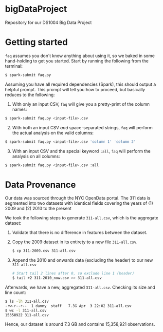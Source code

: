 # bigDataProject
Repository for our DS1004 Big Data Project

# Getting started
`faq` assumes you don't know anything about using it, so we baked in some hand-holding to get you started. Start by running the following from the terminal:

```bash
$ spark-submit faq.py
```

Assuming you have all required dependencies (Spark), this should output a helpful prompt. This prompt will tell you how to proceed, but basically reduces to the following:

1. With only an input CSV, `faq` will give you a pretty-print of the column names:

  ```bash
  $ spark-submit faq.py <input-file>.csv
  ```

2. With both an input CSV *and* space-separated strings, `faq` will perform the actual analysis on the valid columns:

  ```bash
  $ spark-submit faq.py <input-file>.csv 'column 1' 'column 2'
  ```

3. With an input CSV and the special keyword `:all`, `faq` will perform the analysis on all columns:

  ```bash
  $ spark-submit faq.py <input-file>.csv :all
  ```

# Data Provenance

Our data was sourced through the NYC OpenData portal. The 311 data is segmented into two datasets with identical fields covering the years of (1) 2009 and (2) 2010 to the present

We took the following steps to generate `311-all.csv`, which is the aggregate dataset:

1. Validate that there is no difference in features between the dataset.

2. Copy the 2009 dataset in its entirety to a new file `311-all.csv`.

	```bash
	$ cp 311-2009.csv 311-all.csv
	```
3. Append the 2010 and onwards data (excluding the header) to our new `311-all.csv`

	```bash
	# Start tail 2 lines after 0, so exclude line 1 (header)
	$ tail +2 311-2010_now.csv >> 311-all.csv
	```

Afterwards, we have a new, aggregated `311-all.csv`. Checking its size and line count:

```bash
$ ls -lh 311-all.csv
-rw-r--r--  1 danny  staff   7.3G Apr  3 22:02 311-all.csv
$ wc -l 311-all.csv
15358922 311-all.csv
```

Hence, our dataset is around 7.3 GB and contains 15,358,921 observations.